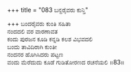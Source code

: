 +++
title = "083 ಬನ್ದರೈವರು ಕುನ್ತಿ"

+++
ಬಂದರೈವರು ಕುಂತಿ ಸಹಿತಾ  
ನಂದದಲಿ ವರ ವಾರಣಾವತ  
ಕಂದು ಪುರಜನ ಕೂಡಿ ಕನ್ನಡಿ ಕಲಶ ವಿಭವದಲಿ  
ಬಂದು ತಾವಿದಿರಾಗಿ ಕುಂತೀ  
ನಂದನರ ಹೊಗಿಸಿದರು ಪಟ್ಟಣ      
ವಂದು ಮೆರೆದುದು ಕೂಡೆ ಗುಡಿತೋರಣದ ರಚನೆಯಲಿ     ॥83॥